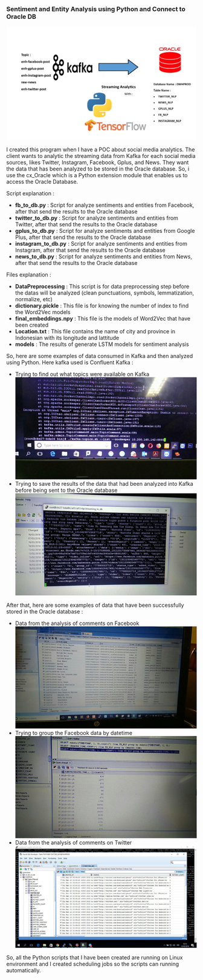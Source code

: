 ### Sentiment and Entity Analysis using Python and Connect to Oracle DB

![alt text](images/schema_model.jpg "Logo Title Text 1")

I created this program when I have a POC about social media analytics. The client wants to analytic the streaming data from Kafka for each social media sources, likes Twitter, Instagram, Facebook, Gplus, and News. They want the data that has been analyzed to be stored in the Oracle database. So, i use the cx_Oracle which is a Python extension module that enables us to access the Oracle Database.

Script explanation :

- **fb_to_db.py** : Script for analyze sentiments and entities from Facebook, after that send the results to the Oracle database
- **twitter_to_db.py** : Script for analyze sentiments and entities from Twitter, after that send the results to the Oracle database
- **gplus_to_db.py** : Script for analyze sentiments and entities from Google Plus, after that send the results to the Oracle database
- **instagram_to_db.py** : Script for analyze sentiments and entities from Instagram, after that send the results to the Oracle database
- **news_to_db.py** : Script for analyze sentiments and entities from News, after that send the results to the Oracle database

Files explanation :
- **DataPreprocessing** : This script is for data preprocessing step before the datas will be analyzed (clean punctuations, symbols, lemmatization, normalize, etc)
- **dictionary.pickle** : This file is for knowing the number of index to find the Word2Vec models
- **final_embeddings.npy** : This file is the models of Word2Vec that have been created 
- **Location.txt** : This file contains the name of city and province in Indonesian with its longitude and lattitude
- **models** : The results of generate LSTM models for sentiment analysis

So, here are some examples of data consumed in Kafka and then analyzed using Python. Here kafka used is Confluent Kafka :
- Trying to find out what topics were available on Kafka
![alt text](images/kafka_02.jpg "Logo Title Text 1")
- Trying to save the results of the data that had been analyzed into Kafka before being sent to the Oracle database
![alt text](images/kafka_01.jpg "Logo Title Text 1")

After that, here are some examples of data that have been successfully stored in the Oracle database :
- Data from the analysis of comments on Facebook
![alt text](images/fb_db.jpg "Logo Title Text 1")
- Trying to group the Facebook data by datetime
![alt text](images/fb_group.jpg "Logo Title Text 1")
- Data from the analysis of comments on Twitter
![alt text](images/twitter_db.jpg "Logo Title Text 1")

So, all the Python scripts that I have been created are running on Linux environment and I created scheduling jobs so the scripts can running automatically.
